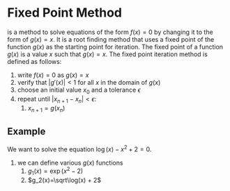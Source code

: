 # Fixed Point Method

is a method to solve equations of the form $f(x)=0$ by changing it to the form of $g(x)=x$. It is a root finding method that uses a fixed point of the function $g(x)$ as the starting point for iteration. The fixed point of a function $g(x)$ is a value $x$ such that $g(x)=x$. The fixed point iteration method is defined as follows:

1. write $f(x)=0$ as $g(x)=x$
2. verify that $|{g'(x)}|<1$ for all $x$ in the domain of $g(x)$
3. choose an initial value $x_0$ and a tolerance $\epsilon$
4. repeat until $|{x_{n+1}-x_n}|<\epsilon$:
    1. $x_{n+1}=g(x_n)$

## Example

We want to solve the equation $\log(x) - x^2 + 2 = 0$.

1. we can define various $g(x)$ functions
    1. $g_1(x)=\exp(x^2 - 2)$
    2. $g_2(x)=\sqrt\log(x) + 2$
    